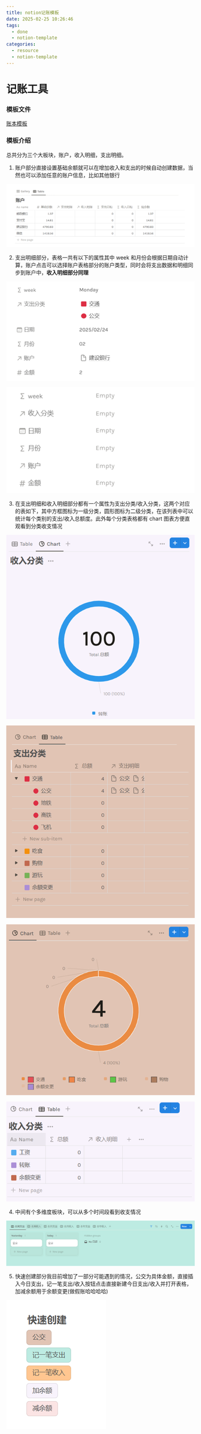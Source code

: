 ```yaml
---
title: notion记账模板
date: 2025-02-25 10:26:46
tags:
  - done
  - notion-template
categories:
  - resource
  - notion-template
---
```


# 记账工具

### 模板文件

<aside>

[账本模板](https://jueer33.notion.site/1a54cdfbb24080e3af60dc620b24dd2e?pvs=74)

</aside>

### 模板介绍

总共分为三个大板块，账户，收入明细，支出明细。

1. 账户部分直接设置基础余额就可以在增加收入和支出的时候自动创建数据，当然也可以添加任意的账户信息，比如其他银行

![image](notion记账模板/image.png)

2. 支出明细部分，表格一共有以下的属性其中 week 和月份会根据日期自动计算，账户点击可以选择账户表格部分的账户类型，同时会将支出数据和明细同步到账户中，**收入明细部分同理**

![image](notion记账模板/image1.png)

![image](notion记账模板/image2.png)

3. 在支出明细和收入明细部分都有一个属性为支出分类/收入分类，这两个对应的表如下，其中方框图标为一级分类，圆形图标为二级分类，在该列表中可以统计每个类别的支出/收入总额度。此外每个分类表格都有 chart 图表方便直观看到分类收支情况

![image](notion记账模板/image3.png)

![image](notion记账模板/image4.png)

![image](notion记账模板/image5.png)

![image](notion记账模板/image6.png)

4. 中间有个多维度板块，可以从多个时间段看到收支情况

![image](notion记账模板/image7.png)

5. 快速创建部分我目前增加了一部分可能遇到的情况，公交为具体金额，直接插入今日支出，记一笔支出/收入按钮点击直接新建今日支出/收入并打开表格，加减余额用于余额变更(做假账哈哈哈哈)

![image](notion记账模板/image8.png)
